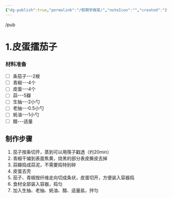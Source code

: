 ```yaml
---
{"dg-publish":true,"permalink":"/假期学做菜/","noteIcon":"","created":"2024-01-18T08:58:00.494+08:00","updated":"2024-01-18T09:15:17.704+08:00"}
---
```


/pub
# 1.皮蛋擂茄子

### 材料准备

- [ ] 条茄子---2根
- [ ] 青椒---4个
- [ ] 皮蛋---4个
- [ ] 蒜---5瓣
- [ ] 生抽---2小勺
- [ ] 老抽---0.5小勺
- [ ] 蚝油---1小勺
- [ ] 醋---适量

## 制作步骤

1. 茄子按条切开，蒸到可以用筷子戳透（约20min）
2. 青椒干煸到表面焦黄，烧黑的部分表皮撕皮去掉
3. 蒜瓣捣成蒜泥，不需要捣特别碎
4. 皮蛋去壳
5. 茄子、青椒按纤维走向切成条状，皮蛋切开，方便装入容器捣
6. 食材全部装入容器，捣匀
7. 加入生抽、老抽、蚝油、醋、适量盐，拌匀